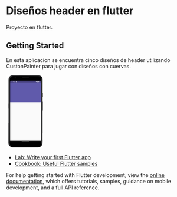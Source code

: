 # Diseños header en flutter

Proyecto en flutter.

## Getting Started

En esta aplicacion se encuentra cinco diseños de header utilizando CustonPainter para jugar con diseños con cuervas.

<picture>
  <img style="width:100px;" src="https://raw.githubusercontent.com/ricardonajargonzalez/disenos_app/master/lib/assets/header1.png">
</picture>



- [Lab: Write your first Flutter app](https://docs.flutter.dev/get-started/codelab)
- [Cookbook: Useful Flutter samples](https://docs.flutter.dev/cookbook)

For help getting started with Flutter development, view the
[online documentation](https://docs.flutter.dev/), which offers tutorials,
samples, guidance on mobile development, and a full API reference.
